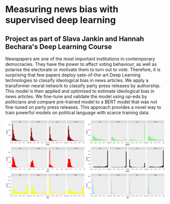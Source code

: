 # Measuring news bias with supervised deep learning
## Project as part of Slava Jankin and Hannah Bechara's Deep Learning Course

   Newspapers are one of the most important institutions in contemporary democracies. They have the power to affect voting behaviour, as well as polarise the electorate or motivate them to turn out to vote. Therefore, it is surprising that few papers deploy sate-of-the-art Deep Learning technologies to classify ideological bias in news articles. We apply a transformer neural network to classify party press releases by authorship. This model is then applied and optimised to estimate ideological bias in news articles. We fine-tune and validate the model using op-eds by politicians and compare pre-trained model to a BERT model that was not fine-tuned on party press releases. This approach provides a novel way to train powerful models on political language with scarce training data.

![Newspaper slant according to the BERT Classifier trained on party manifestos.](preds.png)
